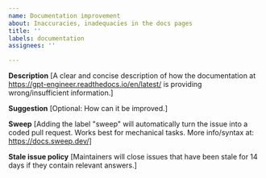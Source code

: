 ```yaml
---
name: Documentation improvement
about: Inaccuracies, inadequacies in the docs pages
title: ''
labels: documentation
assignees: ''

---
```


**Description**
[A clear and concise description of how the documentation at https://gpt-engineer.readthedocs.io/en/latest/ is providing wrong/insufficient information.]

**Suggestion**
[Optional: How can it be improved.]

**Sweep**
[Adding the label "sweep" will automatically turn the issue into a coded pull request. Works best for mechanical tasks. More info/syntax at: https://docs.sweep.dev/]

**Stale issue policy**
[Maintainers will close issues that have been stale for 14 days if they contain relevant answers.]
